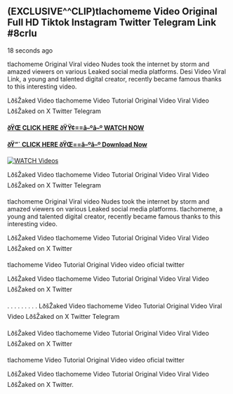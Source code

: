 ## (EXCLUSIVE^^CLIP)tlachomeme Video Original Full HD Tiktok Instagram Twitter Telegram Link #8crlu

18 seconds ago

tlachomeme Original Viral video Nudes took the internet by storm and amazed viewers on various Leaked social media platforms. Desi Video Viral Link, a young and talented digital creator, recently became famous thanks to this interesting video.

LðšŽaked Video tlachomeme Video Tutorial Original Video Viral Video LðšŽaked on X Twitter Telegram

**[ðŸŒ CLICK HERE ðŸŸ¢==â–ºâ–º WATCH NOW](https://clips-mediaa.blogspot.com/2025/02/video-viral-download.html)**

**[ðŸ”´ CLICK HERE ðŸŒ==â–ºâ–º Download Now](https://clips-mediaa.blogspot.com/2025/02/video-viral-download.html)**

[![WATCH Videos](https://i.imgur.com/dJHk4Zq.gif)](https://clips-mediaa.blogspot.com/2025/02/video-viral-download.html)

LðšŽaked Video tlachomeme Video Tutorial Original Video Viral Video LðšŽaked on X Twitter Telegram

tlachomeme Original Viral video Nudes took the internet by storm and amazed viewers on various Leaked social media platforms. tlachomeme, a young and talented digital creator, recently became famous thanks to this interesting video.

LðšŽaked Video tlachomeme Video Tutorial Original Video Viral Video LðšŽaked on X Twitter

tlachomeme Video Tutorial Original Video video oficial twitter

LðšŽaked Video tlachomeme Video Tutorial Original Video Viral Video LðšŽaked on X Twitter

. . . . . . . . . LðšŽaked Video tlachomeme Video Tutorial Original Video Viral Video LðšŽaked on X Twitter Telegram

LðšŽaked Video tlachomeme Video Tutorial Original Video Viral Video LðšŽaked on X Twitter

tlachomeme Video Tutorial Original Video video oficial twitter

LðšŽaked Video tlachomeme Video Tutorial Original Video Viral Video LðšŽaked on X Twitter.